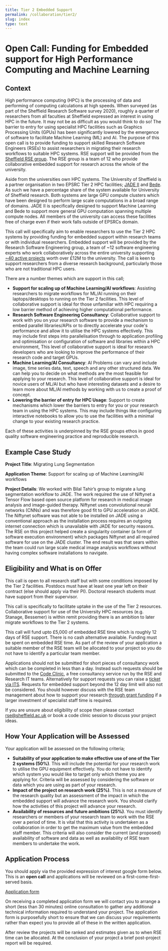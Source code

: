 ```yaml
---
title: Tier 2 Embedded Support
permalink: /collaboration/tier2/
slug: index
type: text
---
```


# Open Call: Funding for Embedded support for High Performance Computing and Machine Learning


## Context

High performance computing (HPC) is the processing of data and performing of computing calculations at high speeds. When surveyed (as part of the Sheffield Research Software survey 2020), roughly a quarter of researchers from all faculties at Sheffield expressed an interest in using HPC in the future. It may not be as difficult as you would think to do so! The barrier to entry for using specialist HPC facilities such as Graphics Processing Units (GPUs) has been significantly lowered by the emergence of software to facilitate Machine Learning (ML) and AI. The purpose of this open call is to provide funding to support skilled Research Software Engineers (RSEs) to assist researchers in migrating their research workflows to suitable HPC systems. RSE support will be provided from the [Sheffield RSE group](https://rse.shef.ac.uk/). The RSE group is a team of 12 who provide collaborative embedded support for research across the whole of the university.

Aside from the universities own HPC systems. The University of Sheffield is a partner organisation in two EPSRC Tier 2 HPC facilities; [JADE II](https://docs.hpc.shef.ac.uk/en/latest/other-uk-hpc-resources/jade2.html) and [Bede](https://docs.hpc.shef.ac.uk/en/latest/other-uk-hpc-resources/bede.html). As such we have a percentage share of the system available for University of Sheffield research. Both systems are large GPU compute clusters which have been designed to perform large scale computations in a broad range of domains. JADE II is specifically designed to support Machine Learning and Bede to support more general GPU computation spanning multiple compute nodes. All members of the university can access these facilities free of charge even if their work falls outside of EPSRCs domain.

This call will specifically aim to enable researchers to use the Tier 2 HPC systems by providing funding for embedded support within research teams or with individual researchers. Embedded support will be provided by the Research Software Engineering group, a team of ~12 software engineering experts who work collaboratively across the entire university supporting [~40 active projects](https://rse.shef.ac.uk/collaboration/projects/) worth over £12M to the university. The call is keen to support researchers from a diverse research background, particularly those who are not traditional HPC users.

There are a number themes which are support in this call; 


* **Support for scaling up of Machine Learning/AI workflows**: Assisting researchers to migrate workflows for ML/AI running on their laptops/desktops to running on the Tier 2 facilities. This level of collaborative support is ideal for those unfamiliar with HPC requiring a low barrier method of achieving higher computational performance.
* **Research Software Engineering Consultancy**: Collaborative support to work with you on your research software to provide a mechanism to embed parallel libraries/APIs or to directly accelerate your code's performance and allow it to utilise the HPC systems effectively. This may include first steps into parallelisation through to application profiling and optimisation or configuration of software and libraries within a HPC environment, This level of collaborative support is ideal for research developers who are looking to improve the performance of their research code and target GPUs.
* **Machine Learning/AI Consultancy**: AI Problems can vary and include image, time series data, text, speech and any other structured data. We can help you to decide on what methods are the most feasible for applying to your research.  This level of collaborative support is ideal for novice users of ML/AI but who have interesting datasets and a desire to learn more about ML/AI methods by working with us to create a proof of concept.
* **Lowering the barrier of entry for HPC Usage**: Support to create mechanisms which lower the barriers to entry for you or your research team in using the HPC systems. This may include things like configuring interactive notebooks to allow you to use the facilities with a minimal change to your existing research practice.

Each of these activities is underpinned by the RSE groups ethos in good quality software engineering practice and reproducible research. 


## Example Case Study

**Project Title**: Migrating Lung Segmentation

**Application Theme**: Support for scaling up of Machine Learning/AI workflows

**Project Details**: We worked with Bilal Tahir’s group to migrate a lung segmentation workflow to JADE. The work required the use of Niftynet a Tensor Flow based open source platform for research in medical image analysis and image-guided therapy. Niftynet uses convolutional neural networks (CNNs) and was therefore good fit to GPU acceleration on JADE. The Niftynet software was not able to be installed on JADE using a conventional approach as the installation process requires an outgoing internet connection which is unavailable with JADE for security reasons. The RSE on this project helped create a singularity container (a form of software execution environment) which packages Niftynet and all required software for use on the JADE cluster. The end result was that sears within the team could run large scale medical image analysis workflows without having complex software installations to navigate.


## Eligibility and What is on Offer

This call is open to all research staff but with some conditions imposed by the Tier 2 facilities. Postdocs must have at least one year left on their contract (else should apply via their PI). Doctoral research students must have support from their supervisor.

This call is specifically to facilitate uptake in the use of the Tier 2 resources. Collaborative support for use of the University HPC resources (e.g. Stanage, Bessemer) is within remit providing there is an ambition to later migrate workflows to the Tier 2 systems.

This call will fund upto £5,000 of embedded RSE time which is roughly 12 days of RSE support. There is no cash alternative available. Funding must be spent on embedded RSE time. As part of the review of your application a suitable member of the RSE team will be allocated to your project so you do not have to identify a particular team member. 

Applications should not be submitted for short pieces of consultancy work which can be completed in less than a day. Instead such requests should be submitted to the [Code Clinic](https://rse.shef.ac.uk/support/code-clinic/), a free consultancy service run by the RSE and Research IT teams. Alternatively for support requests you can raise a [ticket via ITS](https://shef.topdesk.net/solutions/forms/eeb223ec-fd1a-4436-b3fb-3c8414f9903b?token=5b2cdc96-fa45-48b7-b756-58c68884ebd2). Requests for embedded support beyond the 12 day limit will also not be considered. You should however discuss with the RSE team management about how to support your research [through grant funding](https://rse.shef.ac.uk/collaboration/) if a larger investment of specialist staff time is required.

If you are unsure about eligibility of scope then please contact [rse@sheffield.ac.uk](mailto:rse@sheffield.ac.uk) or book a code clinic session to discuss your project ideas.


## How Your Application will be Assessed

Your application will be assessed on the following criteria;


* **Suitability of your application to make effective use of one of the Tier 2 systems (50%)**. This will include the potential for your research work to utilise the GPU equipment effectively. You do not have to identify which system you would like to target only which theme you are applying for. Criteria will be assessed by considering the software or data which you are using as part of your research.
* **Impact of the project on research work (25%)**. This is not a measure of the research quality but an assessment of the impact in which the embedded support will advance the research work. You should clarify how the activities of this project will advance your research.
* **Availability of resources and future ambitions (25%)**. You must identify researchers or members of your research team to work with the RSE over a period of time. It is vital that this activity is undertaken as a collaboration in order to get the maximum value from the embedded staff member. This criteria will also consider the current (and proposed) availability of software and data as well as availability of RSE team members to undertake the work.


## Application Process

You should apply via the provided expression of interest google form below. This is an **open call** and applications will be reviewed on a first-come-first-served basis.

<a href="https://docs.google.com/forms/d/e/1FAIpQLScsp1T57ohGnCA91D7KoKJPPtGiuVTY52u8S3q21I9VLLsH0Q/viewform" class="btn btn-primary">Application form</a>

On receiving a completed application form we will contact you to arrange a short (less than 30 minutes) online consultation to gather any additional technical information required to understand your project. The application form is purposefully short to ensure that we can discuss your requirements rather than expect you to provide all of these in the written application. 

After review the projects will be ranked and estimates given as to when RSE time can be allocated. At the conclusion of your project a brief post-project report will be required.
